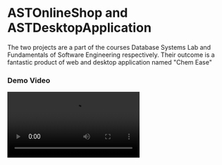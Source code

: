 # ASTOnlineShop and ASTDesktopApplication
The two projects are a part of the courses Database Systems Lab and Fundamentals of Software Engineering respectively. Their outcome is a fantastic product of web and desktop application named "Chem Ease"

### Demo Video

![](demo_video.mp4)
